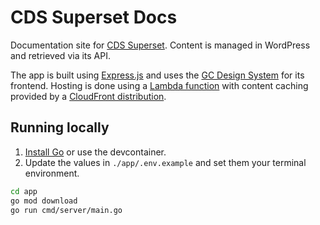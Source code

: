 # CDS Superset Docs

Documentation site for [CDS Superset](https://superset.cds-snc.ca/). Content is managed in WordPress and retrieved via its API.

The app is built using [Express.js](https://expressjs.com/) and uses the [GC Design System](https://design-system.alpha.canada.ca/) for its frontend. Hosting is done using a [Lambda function](./terragrunt/aws/lambda.tf) with content caching provided by a [CloudFront distribution](./terragrunt/aws/cloudfront.tf).

## Running locally

1. [Install Go](https://go.dev/doc/install) or use the devcontainer.
1. Update the values in `./app/.env.example` and set them your terminal environment.

```sh
cd app
go mod download
go run cmd/server/main.go
```
